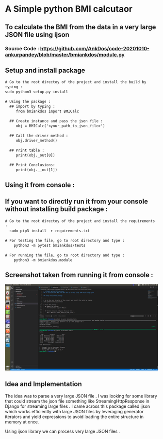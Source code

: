 # A Simple python BMI calcutaor
## To calculate the BMI from the data in a very large JSON file using ijson

### Source Code : https://github.com/AnkDos/code-20201010-ankurpandey/blob/master/bmiankdos/module.py 

## Setup and install package

```
# Go to the root directoy of the project and install the build by typing :
sudo python3 setup.py install

# Using the package :
  ## import by typing : 
     from bmiankdos import BMICalc

  ## Create instance and pass the json file :
     obj = BMICalc('<your_path_to_json_file>')

  ## Call the driver method :
     obj.driver_method()

  ## Print table :
     print(obj._out[0])

  ## Print Conclusions:
     print(obj.__out[1]) 
```

## Using it from console :
## If you want to directly run it from your console without installing build package :

```
# Go to the root directoy of the project and install the requirements :
  sudo pip3 install -r requirements.txt

# For testing the file, go to root directory and type :
    python3 -m pytest bmiankdos/tests

# For running the file, go to root directory and type :
    python3 -m bmiankdos.module
```

## Screenshot taken from running it from console :

   ![output](https://raw.githubusercontent.com/AnkDos/code-20201010-ankurpandey/master/screenshots/vst_ss.png)

## Idea and Implementation

The idea was to parse a very large JSON file . I was looking for some library that could stream the json file something like StreamingHttpResponse in Django for streaming large files . I came across this package called ijson which works efficiently with large JSON files by leveraging generator iterators and yield expressions to avoid loading the entire structure in memory at once.

Using ijson library we can process very large JSON files .
